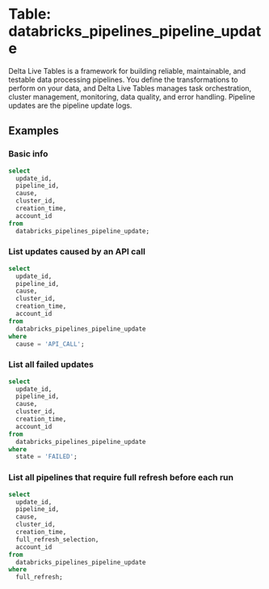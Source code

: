 # Table: databricks_pipelines_pipeline_update

Delta Live Tables is a framework for building reliable, maintainable, and testable data processing pipelines. You define the transformations to perform on your data, and Delta Live Tables manages task orchestration, cluster management, monitoring, data quality, and error handling. Pipeline updates are the pipeline update logs.

## Examples

### Basic info

```sql
select
  update_id,
  pipeline_id,
  cause,
  cluster_id,
  creation_time,
  account_id
from
  databricks_pipelines_pipeline_update;
```

### List updates caused by an API call

```sql
select
  update_id,
  pipeline_id,
  cause,
  cluster_id,
  creation_time,
  account_id
from
  databricks_pipelines_pipeline_update
where
  cause = 'API_CALL';
```

### List all failed updates

```sql
select
  update_id,
  pipeline_id,
  cause,
  cluster_id,
  creation_time,
  account_id
from
  databricks_pipelines_pipeline_update
where
  state = 'FAILED';
```

### List all pipelines that require full refresh before each run

```sql
select
  update_id,
  pipeline_id,
  cause,
  cluster_id,
  creation_time,
  full_refresh_selection,
  account_id
from
  databricks_pipelines_pipeline_update
where
  full_refresh;
```
